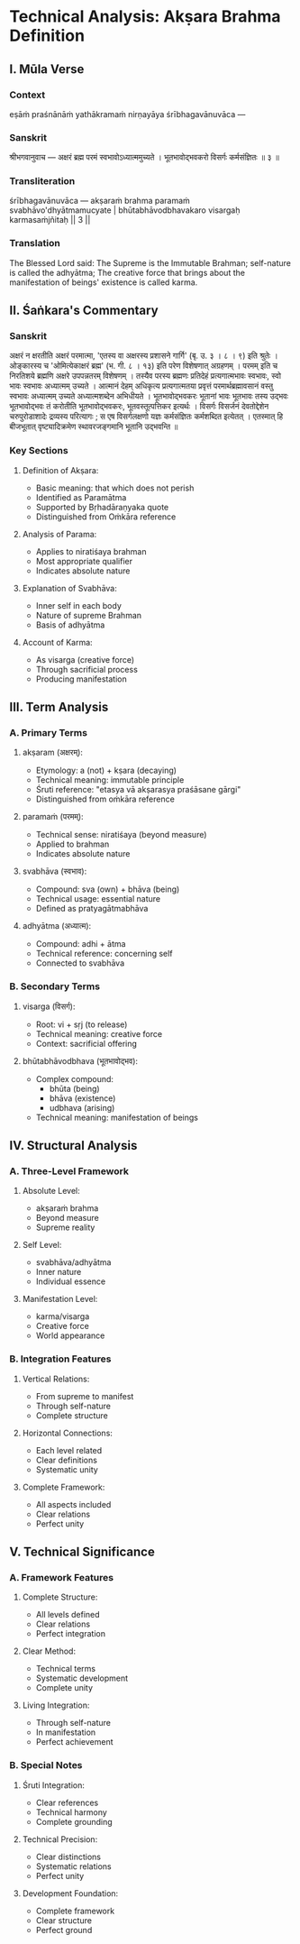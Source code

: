 # Technical Analysis: Akṣara Brahma Definition

## I. Mūla Verse

### Context
eṣāṁ praśnānāṁ yathākramaṁ nirṇayāya śrībhagavānuvāca —

### Sanskrit
श्रीभगवानुवाच —
अक्षरं ब्रह्म परमं स्वभावोऽध्यात्ममुच्यते ।
भूतभावोद्भवकरो विसर्गः कर्मसंज्ञितः ॥ ३ ॥

### Transliteration
śrībhagavānuvāca —
akṣaraṁ brahma paramaṁ svabhāvo'dhyātmamucyate |
bhūtabhāvodbhavakaro visargaḥ karmasaṁjñitaḥ || 3 ||

### Translation
The Blessed Lord said:
The Supreme is the Immutable Brahman; self-nature is called the adhyātma;
The creative force that brings about the manifestation of beings' existence is called karma.

## II. Śaṅkara's Commentary

### Sanskrit
अक्षरं न क्षरतीति अक्षरं परमात्मा, 'एतस्य वा अक्षरस्य प्रशासने गार्गि' (बृ. उ. ३ । ८ । ९) इति श्रुतेः । ओङ्कारस्य च 'ओमित्येकाक्षरं ब्रह्म' (भ. गी. ८ । १३) इति परेण विशेषणात् अग्रहणम् । परमम् इति च निरतिशये ब्रह्मणि अक्षरे उपपन्नतरम् विशेषणम् । तस्यैव परस्य ब्रह्मणः प्रतिदेहं प्रत्यगात्मभावः स्वभावः, स्वो भावः स्वभावः अध्यात्मम् उच्यते । आत्मानं देहम् अधिकृत्य प्रत्यगात्मतया प्रवृत्तं परमार्थब्रह्मावसानं वस्तु स्वभावः अध्यात्मम् उच्यते अध्यात्मशब्देन अभिधीयते । भूतभावोद्भवकरः भूतानां भावः भूतभावः तस्य उद्भवः भूतभावोद्भवः तं करोतीति भूतभावोद्भवकरः, भूतवस्तूत्पत्तिकर इत्यर्थः । विसर्गः विसर्जनं देवतोद्देशेन चरुपुरोडाशादेः द्रव्यस्य परित्यागः ; स एष विसर्गलक्षणो यज्ञः कर्मसंज्ञितः कर्मशब्दित इत्येतत् । एतस्मात् हि बीजभूतात् वृष्ट्यादिक्रमेण स्थावरजङ्गमानि भूतानि उद्भवन्ति ॥

### Key Sections

1. Definition of Akṣara:
   - Basic meaning: that which does not perish
   - Identified as Paramātma
   - Supported by Bṛhadāraṇyaka quote
   - Distinguished from Oṁkāra reference

2. Analysis of Parama:
   - Applies to niratiśaya brahman
   - Most appropriate qualifier
   - Indicates absolute nature

3. Explanation of Svabhāva:
   - Inner self in each body
   - Nature of supreme Brahman
   - Basis of adhyātma

4. Account of Karma:
   - As visarga (creative force)
   - Through sacrificial process
   - Producing manifestation

## III. Term Analysis

### A. Primary Terms

1. akṣaram (अक्षरम्):
   - Etymology: a (not) + kṣara (decaying)
   - Technical meaning: immutable principle
   - Śruti reference: "etasya vā akṣarasya praśāsane gārgi"
   - Distinguished from oṁkāra reference

2. paramaṁ (परमम्):
   - Technical sense: niratiśaya (beyond measure)
   - Applied to brahman
   - Indicates absolute nature

3. svabhāva (स्वभाव):
   - Compound: sva (own) + bhāva (being)
   - Technical usage: essential nature
   - Defined as pratyagātmabhāva

4. adhyātma (अध्यात्म):
   - Compound: adhi + ātma
   - Technical reference: concerning self
   - Connected to svabhāva

### B. Secondary Terms

1. visarga (विसर्ग):
   - Root: vi + sṛj (to release)
   - Technical meaning: creative force
   - Context: sacrificial offering

2. bhūtabhāvodbhava (भूतभावोद्भव):
   - Complex compound:
     - bhūta (being)
     - bhāva (existence)
     - udbhava (arising)
   - Technical meaning: manifestation of beings

## IV. Structural Analysis

### A. Three-Level Framework

1. Absolute Level:
   - akṣaraṁ brahma
   - Beyond measure
   - Supreme reality

2. Self Level:
   - svabhāva/adhyātma
   - Inner nature
   - Individual essence

3. Manifestation Level:
   - karma/visarga
   - Creative force
   - World appearance

### B. Integration Features

1. Vertical Relations:
   - From supreme to manifest
   - Through self-nature
   - Complete structure

2. Horizontal Connections:
   - Each level related
   - Clear definitions
   - Systematic unity

3. Complete Framework:
   - All aspects included
   - Clear relations
   - Perfect unity

## V. Technical Significance

### A. Framework Features

1. Complete Structure:
   - All levels defined
   - Clear relations
   - Perfect integration

2. Clear Method:
   - Technical terms
   - Systematic development
   - Complete unity

3. Living Integration:
   - Through self-nature
   - In manifestation
   - Perfect achievement

### B. Special Notes

1. Śruti Integration:
   - Clear references
   - Technical harmony
   - Complete grounding

2. Technical Precision:
   - Clear distinctions
   - Systematic relations
   - Perfect unity

3. Development Foundation:
   - Complete framework
   - Clear structure
   - Perfect ground
